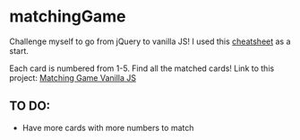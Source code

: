 # matchingGame
Challenge myself to go from jQuery to vanilla JS! I used this <a href="https://tobiasahlin.com/blog/move-from-jquery-to-vanilla-javascript/">cheatsheet</a> as a start. 

Each card is numbered from 1-5. Find all the matched cards! 
Link to this project: <a href="https://mhvue.github.io/matchingGame/">Matching Game Vanilla JS</a> 

## TO DO:
* Have more cards with more numbers to match
